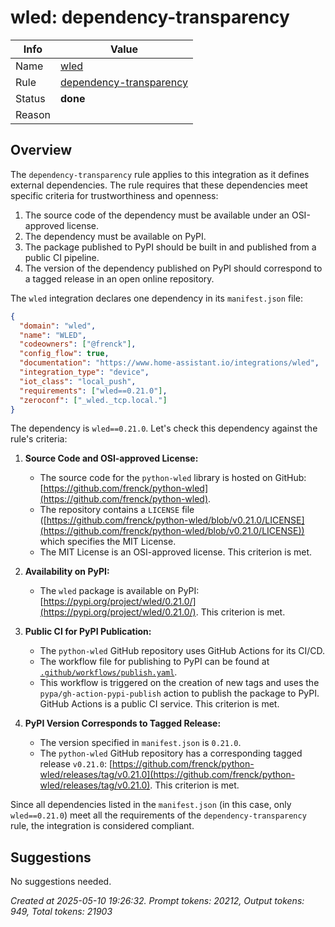 # wled: dependency-transparency

| Info   | Value                                                                    |
|--------|--------------------------------------------------------------------------|
| Name   | [wled](https://www.home-assistant.io/integrations/wled/) |
| Rule   | [dependency-transparency](https://developers.home-assistant.io/docs/core/integration-quality-scale/rules/dependency-transparency)                                                     |
| Status | **done**                                       |
| Reason |                                                                          |

## Overview

The `dependency-transparency` rule applies to this integration as it defines external dependencies. The rule requires that these dependencies meet specific criteria for trustworthiness and openness:
1.  The source code of the dependency must be available under an OSI-approved license.
2.  The dependency must be available on PyPI.
3.  The package published to PyPI should be built in and published from a public CI pipeline.
4.  The version of the dependency published on PyPI should correspond to a tagged release in an open online repository.

The `wled` integration declares one dependency in its `manifest.json` file:
```json
{
  "domain": "wled",
  "name": "WLED",
  "codeowners": ["@frenck"],
  "config_flow": true,
  "documentation": "https://www.home-assistant.io/integrations/wled",
  "integration_type": "device",
  "iot_class": "local_push",
  "requirements": ["wled==0.21.0"],
  "zeroconf": ["_wled._tcp.local."]
}
```
The dependency is `wled==0.21.0`. Let's check this dependency against the rule's criteria:

1.  **Source Code and OSI-approved License:**
    *   The source code for the `python-wled` library is hosted on GitHub: [https://github.com/frenck/python-wled](https://github.com/frenck/python-wled).
    *   The repository contains a `LICENSE` file ([https://github.com/frenck/python-wled/blob/v0.21.0/LICENSE](https://github.com/frenck/python-wled/blob/v0.21.0/LICENSE)) which specifies the MIT License.
    *   The MIT License is an OSI-approved license. This criterion is met.

2.  **Availability on PyPI:**
    *   The `wled` package is available on PyPI: [https://pypi.org/project/wled/0.21.0/](https://pypi.org/project/wled/0.21.0/). This criterion is met.

3.  **Public CI for PyPI Publication:**
    *   The `python-wled` GitHub repository uses GitHub Actions for its CI/CD.
    *   The workflow file for publishing to PyPI can be found at [`.github/workflows/publish.yaml`](https://github.com/frenck/python-wled/blob/main/.github/workflows/publish.yaml).
    *   This workflow is triggered on the creation of new tags and uses the `pypa/gh-action-pypi-publish` action to publish the package to PyPI. GitHub Actions is a public CI service. This criterion is met.

4.  **PyPI Version Corresponds to Tagged Release:**
    *   The version specified in `manifest.json` is `0.21.0`.
    *   The `python-wled` GitHub repository has a corresponding tagged release `v0.21.0`: [https://github.com/frenck/python-wled/releases/tag/v0.21.0](https://github.com/frenck/python-wled/releases/tag/v0.21.0). This criterion is met.

Since all dependencies listed in the `manifest.json` (in this case, only `wled==0.21.0`) meet all the requirements of the `dependency-transparency` rule, the integration is considered compliant.

## Suggestions

No suggestions needed.

_Created at 2025-05-10 19:26:32. Prompt tokens: 20212, Output tokens: 949, Total tokens: 21903_
